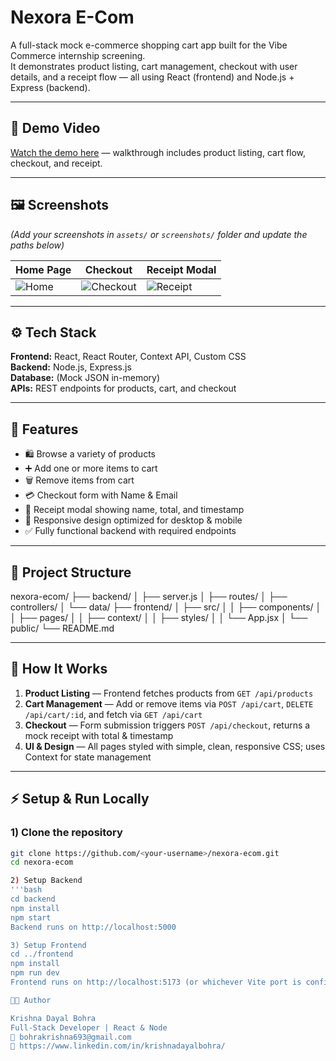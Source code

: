 # Nexora E-Com

A full-stack mock e-commerce shopping cart app built for the Vibe Commerce internship screening.  
It demonstrates product listing, cart management, checkout with user details, and a receipt flow — all using React (frontend) and Node.js + Express (backend).

---

## 🎥 Demo Video  
[Watch the demo here](https://www.loom.com/share/4b3c7b4f6d6d43d19837b64b9275d75b) — walkthrough includes product listing, cart flow, checkout, and receipt.

---

## 🖼 Screenshots  
*(Add your screenshots in `assets/` or `screenshots/` folder and update the paths below)*

| Home Page | Checkout | Receipt Modal |
|-----------|----------|--------------|
| ![Home]("C:\Users\bohra\OneDrive\Pictures\Screenshots\HomePage.png") | ![Checkout]("C:\Users\bohra\OneDrive\Pictures\Screenshots\Checkout2.png") | ![Receipt]("C:\Users\bohra\OneDrive\Pictures\Screenshots\Reciept.png") |

---

## ⚙️ Tech Stack  
**Frontend:** React, React Router, Context API, Custom CSS  
**Backend:** Node.js, Express.js  
**Database:** (Mock JSON in-memory)  
**APIs:** REST endpoints for products, cart, and checkout  

---

## 🧩 Features  
- 🛍 Browse a variety of products  
- ➕ Add one or more items to cart  
- 🗑 Remove items from cart  
- 💳 Checkout form with Name & Email  
- 🧾 Receipt modal showing name, total, and timestamp  
- 📱 Responsive design optimized for desktop & mobile  
- ✅ Fully functional backend with required endpoints

---

## 📁 Project Structure  

nexora-ecom/
├── backend/
│ ├── server.js
│ ├── routes/
│ ├── controllers/
│ └── data/
├── frontend/
│ ├── src/
│ │ ├── components/
│ │ ├── pages/
│ │ ├── context/
│ │ ├── styles/
│ │ └── App.jsx
│ └── public/
└── README.md

---

## 🧠 How It Works  
1. **Product Listing** — Frontend fetches products from `GET /api/products`  
2. **Cart Management** — Add or remove items via `POST /api/cart`, `DELETE /api/cart/:id`, and fetch via `GET /api/cart`  
3. **Checkout** — Form submission triggers `POST /api/checkout`, returns a mock receipt with total & timestamp  
4. **UI & Design** — All pages styled with simple, clean, responsive CSS; uses Context for state management  

---

## ⚡ Setup & Run Locally

### 1) Clone the repository  
```bash
git clone https://github.com/<your-username>/nexora-ecom.git
cd nexora-ecom

2) Setup Backend
'''bash
cd backend
npm install
npm start
Backend runs on http://localhost:5000

3) Setup Frontend
cd ../frontend
npm install
npm run dev
Frontend runs on http://localhost:5173 (or whichever Vite port is configured)

👨‍💻 Author

Krishna Dayal Bohra
Full-Stack Developer | React & Node
📧 bohrakrishna693@gmail.com 
🔗 https://www.linkedin.com/in/krishnadayalbohra/
